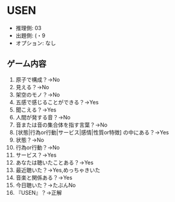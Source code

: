 # USEN

- 推理側: 03
- 出題側: (・9
- オプション: なし

## ゲーム内容

1. 原子で構成？→No
2. 見える？→No
3. 架空のモノ？→No
4. 五感で感じることができる？→Yes
5. 聞こえる？→Yes
6. 人間が発する音？→No
7. 音または音の集合体を指す言葉？→No
8. \[状態|行為or行動|サービス|感情|性質or特徴\] の中にある？→Yes
9. 状態？→No
10. 行為or行動？→No
11. サービス？→Yes
12. あなたは聴いたことある？→Yes
13. 最近聴いた？→Yes,めっちゃきいた
14. 音楽と関係ある？→Yes
15. 今日聴いた？→たぶんNo
16. 『USEN』？→正解
